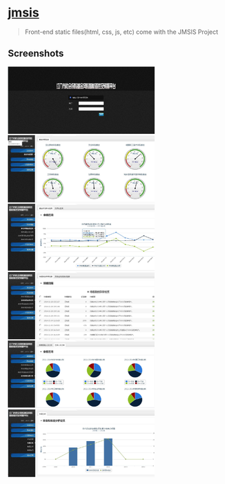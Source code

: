 # [jmsis](https://github.com/phrief/jmsis)

> Front-end static files(html, css, js, etc) come with the JMSIS Project

## Screenshots

<img width="340" src="01.jpg">
&nbsp;&nbsp;
<img width="340" src="02.jpg">

<img width="340" src="03.jpg">
&nbsp;&nbsp;
<img width="340" src="04.jpg">

<img width="340" src="05.jpg">
&nbsp;&nbsp;
<img width="340" src="06.jpg">
